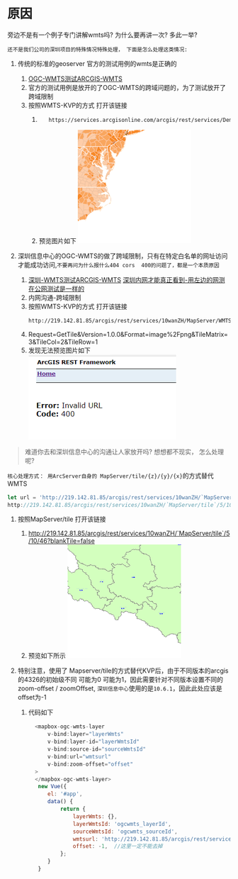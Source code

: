 # 原因

旁边不是有一个例子专门讲解wmts吗? 为什么要再讲一次? 多此一举? 

`还不是我们公司的深圳项目的特殊情况特殊处理， 下面是怎么处理这类情况:`

1. 传统的标准的geoserver 官方的测试用例的wmts是正确的
   1. [OGC-WMTS测试ARCGIS-WMTS](https://services.arcgisonline.com/arcgis/rest/services/USA_Topo_Maps/MapServer/WMTS/1.0.0/WMTSCapabilities.xml) 
   2. 官方的测试用例是放开的了OGC-WMTS的跨域问题的，为了测试放开了跨域限制
   3. 按照WMTS-KVP的方式 打开该链接 
      1. ``` sh
            https://services.arcgisonline.com/arcgis/rest/services/Demographics/USA_Population_Density/MapServer/WMTS/?layer=Demographics_USA_Population_Density&style=default&tilematrixset=default028mm&Service=WMTS&Request=GetTile&Version=1.0.0&Format=image%2Fpng&TileMatrix=5&TileCol=9&TileRow=12
         ``` 
      3. 预览图片如下 ![wmts-no-cors](wmts-no-cors.png)
   
2.  深圳信息中心的OGC-WMTS的做了跨域限制，只有在特定白名单的网址访问才能成功访问,`不要再问为什么报什么404 cors  400的问题了，都是一个本质原因`
    1. [深圳-WMTS测试ARCGIS-WMTS](http://219.142.81.85/arcgis/rest/services/10wanZH/MapServer/WMTS/1.0.0/WMTSCapabilities.xml) [深圳内网才能真正看到-用左边的网测在公网测试是一样的](http://suplicmap.pnr.sz/tilemap_1/rest/services/SZMAP/SZMAP_BASEMAP_ZW2K/MapServer/WMTS/1.0.0/WMTSCapabilities.xml)
    2. 内网沟通-跨域限制
    3. 按照WMTS-KVP的方式 打开该链接 
       ``` sh
       http://219.142.81.85/arcgis/rest/services/10wanZH/MapServer/WMTS/?layer=10wanZH&style=default&tilematrixset=default&Service=WMTS&
       ```
      1. Request=GetTile&Version=1.0.0&Format=image%2Fpng&TileMatrix=3&TileCol=2&TileRow=1
      2. 发现无法预览图片如下 ![wmts-no-cors](wmts-cors.png)
      

> 难道你去和深圳信息中心的沟通让人家放开吗? 想想都不现实， 怎么处理呢?

`核心处理方式： 用ArcServer自身的 MapServer/tile/{z}/{y}/{x}`的方式替代WMTS

``` js
let url = 'http://219.142.81.85/arcgis/rest/services/10wanZH/`MapServer/tile/{z}/{y}/{x}?blankTile=false'
http://219.142.81.85/arcgis/rest/services/10wanZH/`MapServer/tile`/5/10/46?blankTile=false
```

1. 按照MapServer/tile 打开该链接 
    1. http://219.142.81.85/arcgis/rest/services/10wanZH/`MapServer/tile`/5/10/46?blankTile=false
    2. 预览如下所示 ![mapserver-tile](mapserver-tile.png)


2. 特别注意，使用了 Mapserver/tile的方式替代KVP后，由于不同版本的arcgis的4326的初始级不同 可能为0 可能为1，因此需要针对不同版本设置不同的zoom-offset / zoomOffset, `深圳信息中心`使用的是`10.6.1`，因此此处应该是 offset为-1
   1. 代码如下
      ``` js
        <mapbox-ogc-wmts-layer 
            v-bind:layer="layerWmts" 
            v-bind:layer-id="layerWmtsId" 
            v-bind:source-id="sourceWmtsId" 
            v-bind:url="wmtsurl"
            v-bind:zoom-offset="offset"
        >
        </mapbox-ogc-wmts-layer>
         new Vue({
            el: '#app',
            data() {
                return {
                    layerWmts: {},
                    layerWmtsId: 'ogcwmts_layerId',
                    sourceWmtsId: 'ogcwmts_sourceId',
                    wmtsurl: 'http://219.142.81.85/arcgis/rest/services/10wanZH/MapServer/tile/{z}/{y}/{x}',
                    offset: -1,  //这里一定不能去掉
                };
            }
         }
      ```